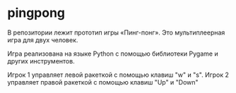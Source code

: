# pingpong
В репозитории лежит прототип игры «Пинг-понг». Это мультиплеерная игра для двух человек.

Игра реализована на языке Python с помощью библиотеки Pygame и других инструментов.

Игрок 1 управляет левой ракеткой с помощью клавиш "w" и "s". Игрок 2 управляет правой ракеткой с помощью клавиш "Up" и "Down"
